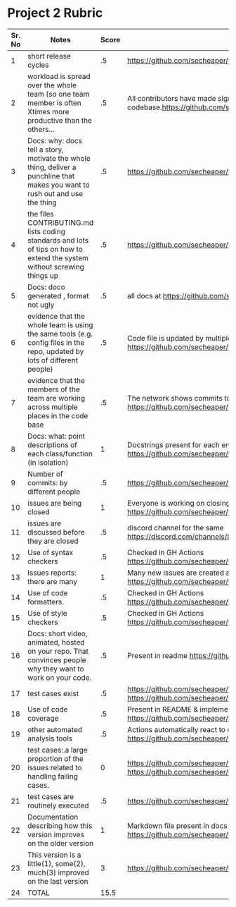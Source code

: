 
# Project 2 Rubric


Sr. No| Notes|Score|Evidence|
|----|--------|------|-------|
1| short release cycles| .5 |https://github.com/secheaper/transcriptor/releases/|
2| workload is spread over the whole team (so one team member is often Xtimes more productive than the others... | .5| All contributors have made significant commits in the codebase.https://github.com/secheaper/transcriptor/graphs/contributors|
3| Docs: why: docs tell a story, motivate the whole thing, deliver a punchline that makes you want to rush out and use the thing|.5|https://github.com/secheaper/transcriptor#readme|
4| the files CONTRIBUTING.md lists coding standards and lots of tips on how to extend the system without screwing things up |.5|https://github.com/secheaper/transcriptor/blob/main/CONTRIBUTING.md|
5| Docs: doco generated , format not ugly|.5| all docs at https://github.com/secheaper/transcriptor/tree/main/docs/pydoc|
6| evidence that the whole team is using the same tools (e.g. config files in the repo, updated by lots of different people) |.5|Code file is updated by multiple people https://github.com/secheaper/transcriptor/blob/main/source/transcriptor.py|
7| evidence that the members of the team are working across multiple places in the code base|.5|The network shows commits to various parts of the project https://github.com/secheaper/transcriptor/network|
8| Docs: what: point descriptions of each class/function (in isolation)	| 1 |Docstrings present for each entity https://github.com/secheaper/transcriptor/tree/main/source|
9| Number of commits: by different people	| .5 | https://github.com/secheaper/transcriptor/graphs/contributors |
10| issues are being closed	|1| Everyone is working on closing the issues on time https://github.com/secheaper/transcriptor/issues?q=is%3Aissue+is%3Aclosed|
11| issues are discussed before they are closed	| .5| discord channel for the same https://discord.com/channels/879343473940107264/879343474393096237|
12| Use of syntax checkers | .5|Checked in GH Actions https://github.com/secheaper/transcriptor/blob/main/.github/workflows/python-app.yml|
13| Issues reports: there are many| 1| Many new issues are created and resolved https://github.com/secheaper/transcriptor/issues |
14| Use of code formatters.	|.5 |Checked in GH Actions https://github.com/secheaper/transcriptor/blob/main/.github/workflows/python-app.yml|
15| Use of style checkers	|.5 |Checked in GH Actions https://github.com/secheaper/transcriptor/blob/main/.github/workflows/python-app.yml|
16| Docs: short video, animated, hosted on your repo. That convinces people why they want to work on your code.|.5 |Present in readme https://github.com/secheaper/transcriptor/blob/main/README.md|
17| test cases exist| .5|https://github.com/secheaper/transcriptor/tree/main/tests & https://github.com/secheaper/transcriptor/tree/main/tests|
18| Use of code coverage| .5|Present in README & implemented https://github.com/secheaper/transcriptor/blob/main/.github/workflows/code_coverage.yml|
19| other automated analysis tools| .5|Actions automatically react to changes in the poject https://github.com/secheaper/transcriptor/actions|
20| test cases:.a large proportion of the issues related to handling failing cases.	| 0|https://github.com/secheaper/transcriptor/tree/main/test & https://github.com/secheaper/transcriptor/tree/main/tests|
21| test cases are routinely executed	| .5|https://github.com/secheaper/transcriptor/actions| 
22| Documentation describing how this version improves on the older version	| 1| Markdown file present in docs https://github.com/secheaper/transcriptor/blob/main/docs/changes.md|
23| This version is a little(1), some(2), much(3) improved on the last version | 3| https://github.com/secheaper/transcriptor/blob/main/docs/changes.md|
24| TOTAL | 15.5 | |

